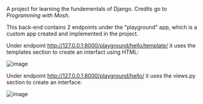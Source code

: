 A project for learning the fundementals of Django. Credits go to _Programming with Mosh_.

This back-end contains 2 endpoints under the "playground" app, which is a custom app created and implemented in the project. 

Under endpoint http://127.0.0.1:8000/playground/hello/template/ it uses the templates section to create an interfact using HTML:

![image](https://github.com/panda9589/djangoproject/assets/119234619/b4d47314-5d3a-48bd-a6ef-66250dec6da0)

Under endpoint http://127.0.0.1:8000/playground/hello/ it uses the views.py section to create an interface:

![image](https://github.com/panda9589/djangoproject/assets/119234619/3d5b28cb-3553-4185-8e1f-cb3055c568fd)
